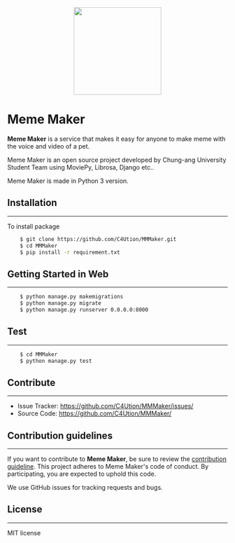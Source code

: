 
<div>
<center>
<img width='200' src="https://avatars0.githubusercontent.com/u/62428937?s=400&u=4f8bd917f4a9ecee79d9ff8fb99d1d0e30db7dbf&v=4">
</center>
</div>

# Meme Maker

**Meme Maker** is a service that makes it easy for anyone to make meme with the voice and video of a pet.

Meme Maker is an open source project developed by Chung-ang University Student Team using MoviePy, Librosa, Django etc..

Meme Maker is made in Python 3 version.

## Installation

---------------
To install package
```bash
    $ git clone https://github.com/C4Ution/MMMaker.git
    $ cd MMMaker
    $ pip install -r requirement.txt
```

## Getting Started in Web

------------------------------
```bash
    $ python manage.py makemigrations
    $ python manage.py migrate
    $ python manage.py runserver 0.0.0.0:8000
```

## Test

-------------------
```bash
    $ cd MMMaker
    $ python manage.py test
```

## Contribute

----------------
* Issue Tracker: https://github.com/C4Ution/MMMaker/issues/
* Source Code: https://github.com/C4Ution/MMMaker/

## Contribution guidelines

-----------------------
If you want to contribute to **Meme Maker**, be sure to review the [contribution guideline](https://github.com/C4Ution/MMMaker/). This project adheres to Meme Maker's code of conduct. By participating, you are expected to uphold this code.

We use GitHub issues for tracking requests and bugs.

## License

------------------------
MIT license

